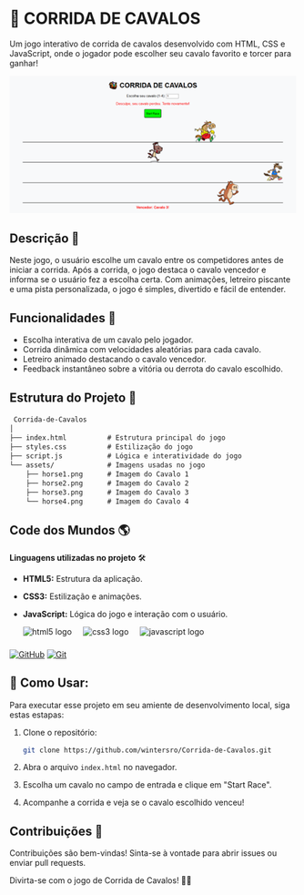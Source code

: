 # 🏇 CORRIDA DE CAVALOS 
Um jogo interativo de corrida de cavalos desenvolvido com HTML, CSS e JavaScript, onde o jogador pode escolher seu cavalo favorito e torcer para ganhar!

![](assets/Capa.png)

## Descrição 📖
Neste jogo, o usuário escolhe um cavalo entre os competidores antes de iniciar a corrida. Após a corrida, o jogo destaca o cavalo vencedor e informa se o usuário fez a escolha certa. Com animações, letreiro piscante e uma pista personalizada, o jogo é simples, divertido e fácil de entender.

## Funcionalidades 🚀
- Escolha interativa de um cavalo pelo jogador.
- Corrida dinâmica com velocidades aleatórias para cada cavalo.
- Letreiro animado destacando o cavalo vencedor.
- Feedback instantâneo sobre a vitória ou derrota do cavalo escolhido.

## Estrutura do Projeto 📂

```Plaintext
 Corrida-de-Cavalos
│
├── index.html          # Estrutura principal do jogo
├── styles.css          # Estilização do jogo
├── script.js           # Lógica e interatividade do jogo
└── assets/             # Imagens usadas no jogo
    ├── horse1.png      # Imagem do Cavalo 1
    ├── horse2.png      # Imagem do Cavalo 2
    ├── horse3.png      # Imagem do Cavalo 3
    └── horse4.png      # Imagem do Cavalo 4
```

## Code dos Mundos 🌎

**Linguagens utilizadas no projeto** 🛠️
- **HTML5:** Estrutura da aplicação.
- **CSS3:** Estilização e animações.
- **JavaScript:** Lógica do jogo e interação com o usuário.

  <div align="left">
  <img src="https://cdn.jsdelivr.net/gh/devicons/devicon/icons/html5/html5-original.svg" height="40" alt="html5 logo"  />
  <img width="12" />
  <img src="https://cdn.jsdelivr.net/gh/devicons/devicon/icons/css3/css3-original.svg" height="40" alt="css3 logo"  />
  <img width="12" />
  <img src="https://cdn.jsdelivr.net/gh/devicons/devicon/icons/javascript/javascript-original.svg" height="40" alt="javascript logo"  />
</div>

###

[![GitHub](https://img.shields.io/badge/GitHub-000?style=for-the-badge&logo=github&logoColor=30A3DC)](https://docs.github.com/)
[![Git](https://img.shields.io/badge/Git-000?style=for-the-badge&logo=git&logoColor=E94D5F)](https://git-scm.com/doc)

## 🧩 Como Usar:

Para executar esse projeto em seu amiente de desenvolvimento local, siga estas estapas:

1. Clone o repositório:

   ```Bash
   git clone https://github.com/wintersro/Corrida-de-Cavalos.git
   ```

2. Abra o arquivo `index.html` no navegador.

3. Escolha um cavalo no campo de entrada e clique em "Start Race".

4. Acompanhe a corrida e veja se o cavalo escolhido venceu!


## Contribuições 🤝
Contribuições são bem-vindas! Sinta-se à vontade para abrir issues ou enviar pull requests.

Divirta-se com o jogo de Corrida de Cavalos! 🏁✨
